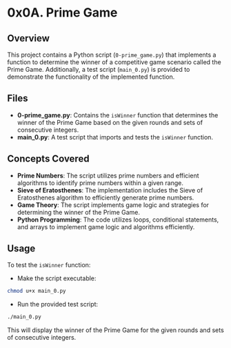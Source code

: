 # 0x0A. Prime Game

## Overview

This project contains a Python script (`0-prime_game.py`) that implements a function to determine the winner of a competitive game scenario called the Prime Game. Additionally, a test script (`main_0.py`) is provided to demonstrate the functionality of the implemented function.

## Files

- **0-prime_game.py**: Contains the `isWinner` function that determines the winner of the Prime Game based on the given rounds and sets of consecutive integers.
- **main_0.py**: A test script that imports and tests the `isWinner` function.

## Concepts Covered

- **Prime Numbers**: The script utilizes prime numbers and efficient algorithms to identify prime numbers within a given range.
- **Sieve of Eratosthenes**: The implementation includes the Sieve of Eratosthenes algorithm to efficiently generate prime numbers.
- **Game Theory**: The script implements game logic and strategies for determining the winner of the Prime Game.
- **Python Programming**: The code utilizes loops, conditional statements, and arrays to implement game logic and algorithms efficiently.

## Usage

To test the `isWinner` function:
- Make the script executable:
```bash
chmod u+x main_0.py
```
- Run the provided test script:

```bash
./main_0.py
```

This will display the winner of the Prime Game for the given rounds and sets of consecutive integers.
